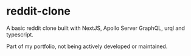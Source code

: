 # reddit-clone
A basic reddit clone built with NextJS, Apollo Server GraphQL, urql and typescript.

Part of my portfolio, not being actively developed or maintained.
